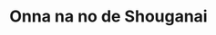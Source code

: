 --- 
title: "Onna na no de Shouganai"
publishdate: "2019-7-16T16:48:46+02:00"
src: "https://365manga.net/manga/onna-na-no-de-shouganai"
image: "https://data.365manga.net/images/thumbnails/12030-onna-na-no-de-shouganai.jpg"
description: "We are criticized just because we're women and hurt each other just because we're women. This is the story of women bound by the pressure of womanhood in love, work, and childbirth, who continue to live on, ragged and ungraceful. Miki Aoki is 31, single, and sick of life, but her slowly building savings balance keeps her going. She's surrounded by people like her old-fashioned boss who tosses off things…"
---